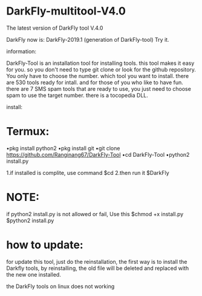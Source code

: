 # DarkFly-multitool-V4.0
The latest version of DarkFly tool V.4.0

DarkFly now is: DarkFly-2019.1 (generation of DarkFly-tool) Try it.

information:

DarkFly-Tool is an installation tool for installing tools. this tool makes it easy for you. so you don't need to type git clone or look for the github repository. You only have to choose the number. which tool you want to install. there are 530 tools ready for intall. and for those of you who like to have fun. there are 7 SMS spam tools that are ready to use, you just need to choose spam to use the target number. there is a tocopedia DLL.

install:

# Termux:

•pkg install python2
•pkg install git
•git clone https://github.com/Ranginang67/DarkFly-Tool
•cd DarkFly-Tool
•python2 install.py

1.if installed is complite, use command
$cd
2.then run it
$DarkFly

# NOTE:

if python2 install.py is not allowed or fail, Use this
$chmod +x install.py
$python2 install.py

# how to update:

for update this tool, just do the reinstallation, the first way is to install the Darkfly tools, by reinstalling, the old file will be deleted and replaced with the new one installed.

the DarkFly tools on linux does not working
